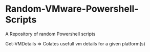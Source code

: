 # Random-VMware-Powershell-Scripts
A Repository of random Powershell scripts

Get-VMDetails => 
	Colates usefull vm details for a given platform(s)
